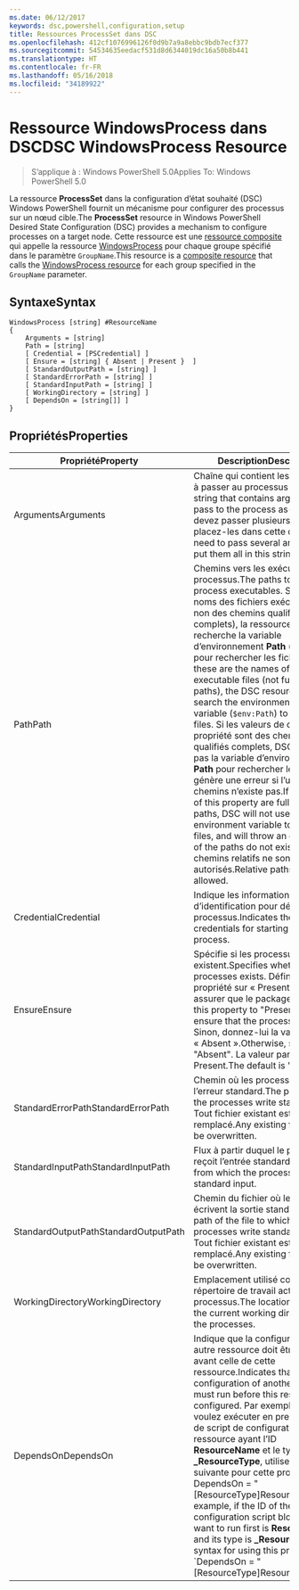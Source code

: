```yaml
---
ms.date: 06/12/2017
keywords: dsc,powershell,configuration,setup
title: Ressources ProcessSet dans DSC
ms.openlocfilehash: 412cf1076996126f0d9b7a9a8ebbc9bdb7ecf377
ms.sourcegitcommit: 54534635eedacf531d8d6344019dc16a50b8b441
ms.translationtype: HT
ms.contentlocale: fr-FR
ms.lasthandoff: 05/16/2018
ms.locfileid: "34189922"
---
```

# <a name="dsc-windowsprocess-resource"></a><span data-ttu-id="d9624-103">Ressource WindowsProcess dans DSC</span><span class="sxs-lookup"><span data-stu-id="d9624-103">DSC WindowsProcess Resource</span></span>

> <span data-ttu-id="d9624-104">S’applique à : Windows PowerShell 5.0</span><span class="sxs-lookup"><span data-stu-id="d9624-104">Applies To: Windows PowerShell 5.0</span></span>

<span data-ttu-id="d9624-105">La ressource **ProcessSet** dans la configuration d’état souhaité (DSC) Windows PowerShell fournit un mécanisme pour configurer des processus sur un nœud cible.</span><span class="sxs-lookup"><span data-stu-id="d9624-105">The **ProcessSet** resource in Windows PowerShell Desired State Configuration (DSC) provides a mechanism to configure processes on a target node.</span></span> <span data-ttu-id="d9624-106">Cette ressource est une [ressource composite](authoringResourceComposite.md) qui appelle la ressource [WindowsProcess](windowsProcessResource.md) pour chaque groupe spécifié dans le paramètre `GroupName`.</span><span class="sxs-lookup"><span data-stu-id="d9624-106">This resource is a [composite resource](authoringResourceComposite.md) that calls the [WindowsProcess resource](windowsProcessResource.md) for each group specified in the `GroupName` parameter.</span></span>

## <a name="syntax"></a><span data-ttu-id="d9624-107">Syntaxe</span><span class="sxs-lookup"><span data-stu-id="d9624-107">Syntax</span></span>

```
WindowsProcess [string] #ResourceName
{
    Arguments = [string]
    Path = [string]
    [ Credential = [PSCredential] ]
    [ Ensure = [string] { Absent | Present }  ]
    [ StandardOutputPath = [string] ]
    [ StandardErrorPath = [string] ]
    [ StandardInputPath = [string] ]
    [ WorkingDirectory = [string] ]
    [ DependsOn = [string[]] ]
}
```

## <a name="properties"></a><span data-ttu-id="d9624-108">Propriétés</span><span class="sxs-lookup"><span data-stu-id="d9624-108">Properties</span></span>
|  <span data-ttu-id="d9624-109">Propriété</span><span class="sxs-lookup"><span data-stu-id="d9624-109">Property</span></span>  |  <span data-ttu-id="d9624-110">Description</span><span class="sxs-lookup"><span data-stu-id="d9624-110">Description</span></span>   |
|---|---|
| <span data-ttu-id="d9624-111">Arguments</span><span class="sxs-lookup"><span data-stu-id="d9624-111">Arguments</span></span>| <span data-ttu-id="d9624-112">Chaîne qui contient les arguments à passer au processus en l’état.</span><span class="sxs-lookup"><span data-stu-id="d9624-112">A string that contains arguments to pass to the process as-is.</span></span> <span data-ttu-id="d9624-113">Si vous devez passer plusieurs arguments, placez-les dans cette chaîne.</span><span class="sxs-lookup"><span data-stu-id="d9624-113">If you need to pass several arguments, put them all in this string.</span></span>|
| <span data-ttu-id="d9624-114">Path</span><span class="sxs-lookup"><span data-stu-id="d9624-114">Path</span></span>| <span data-ttu-id="d9624-115">Chemins vers les exécutables du processus.</span><span class="sxs-lookup"><span data-stu-id="d9624-115">The paths to the process executables.</span></span> <span data-ttu-id="d9624-116">S’il s’agit des noms des fichiers exécutables (et non des chemins qualifiés complets), la ressource DSC recherche la variable d’environnement **Path** (`$env:Path`) pour rechercher les fichiers.</span><span class="sxs-lookup"><span data-stu-id="d9624-116">If these are the names of the executable files (not fully qualified paths), the DSC resource will search the environment **Path** variable (`$env:Path`) to find the files.</span></span> <span data-ttu-id="d9624-117">Si les valeurs de cette propriété sont des chemins qualifiés complets, DSC n’utilise pas la variable d’environnement **Path** pour rechercher les fichiers et génère une erreur si l’un des chemins n’existe pas.</span><span class="sxs-lookup"><span data-stu-id="d9624-117">If the values of this property are fully qualified paths, DSC will not use the **Path** environment variable to find the files, and will throw an error if any of the paths do not exist.</span></span> <span data-ttu-id="d9624-118">Les chemins relatifs ne sont pas autorisés.</span><span class="sxs-lookup"><span data-stu-id="d9624-118">Relative paths are not allowed.</span></span>|
| <span data-ttu-id="d9624-119">Credential</span><span class="sxs-lookup"><span data-stu-id="d9624-119">Credential</span></span>| <span data-ttu-id="d9624-120">Indique les informations d’identification pour démarrer le processus.</span><span class="sxs-lookup"><span data-stu-id="d9624-120">Indicates the credentials for starting the process.</span></span>|
| <span data-ttu-id="d9624-121">Ensure</span><span class="sxs-lookup"><span data-stu-id="d9624-121">Ensure</span></span>| <span data-ttu-id="d9624-122">Spécifie si les processus existent.</span><span class="sxs-lookup"><span data-stu-id="d9624-122">Specifies whether the processes exists.</span></span> <span data-ttu-id="d9624-123">Définissez cette propriété sur « Present » pour vous assurer que le package existe.</span><span class="sxs-lookup"><span data-stu-id="d9624-123">Set this property to "Present" to ensure that the process exists.</span></span> <span data-ttu-id="d9624-124">Sinon, donnez-lui la valeur « Absent ».</span><span class="sxs-lookup"><span data-stu-id="d9624-124">Otherwise, set it to "Absent".</span></span> <span data-ttu-id="d9624-125">La valeur par défaut est Present.</span><span class="sxs-lookup"><span data-stu-id="d9624-125">The default is "Present".</span></span>|
| <span data-ttu-id="d9624-126">StandardErrorPath</span><span class="sxs-lookup"><span data-stu-id="d9624-126">StandardErrorPath</span></span>| <span data-ttu-id="d9624-127">Chemin où les processus écrivent l’erreur standard.</span><span class="sxs-lookup"><span data-stu-id="d9624-127">The path to which the processes write standard error.</span></span> <span data-ttu-id="d9624-128">Tout fichier existant est remplacé.</span><span class="sxs-lookup"><span data-stu-id="d9624-128">Any existing file there will be overwritten.</span></span>|
| <span data-ttu-id="d9624-129">StandardInputPath</span><span class="sxs-lookup"><span data-stu-id="d9624-129">StandardInputPath</span></span>| <span data-ttu-id="d9624-130">Flux à partir duquel le processus reçoit l’entrée standard.</span><span class="sxs-lookup"><span data-stu-id="d9624-130">The stream from which the process receives standard input.</span></span>|
| <span data-ttu-id="d9624-131">StandardOutputPath</span><span class="sxs-lookup"><span data-stu-id="d9624-131">StandardOutputPath</span></span>| <span data-ttu-id="d9624-132">Chemin du fichier où les processus écrivent la sortie standard.</span><span class="sxs-lookup"><span data-stu-id="d9624-132">The path of the file to which the processes write standard output.</span></span> <span data-ttu-id="d9624-133">Tout fichier existant est remplacé.</span><span class="sxs-lookup"><span data-stu-id="d9624-133">Any existing file there will be overwritten.</span></span>|
| <span data-ttu-id="d9624-134">WorkingDirectory</span><span class="sxs-lookup"><span data-stu-id="d9624-134">WorkingDirectory</span></span>| <span data-ttu-id="d9624-135">Emplacement utilisé comme répertoire de travail actuel pour les processus.</span><span class="sxs-lookup"><span data-stu-id="d9624-135">The location used as the current working directory for the processes.</span></span>|
| <span data-ttu-id="d9624-136">DependsOn</span><span class="sxs-lookup"><span data-stu-id="d9624-136">DependsOn</span></span> | <span data-ttu-id="d9624-137">Indique que la configuration d’une autre ressource doit être effectuée avant celle de cette ressource.</span><span class="sxs-lookup"><span data-stu-id="d9624-137">Indicates that the configuration of another resource must run before this resource is configured.</span></span> <span data-ttu-id="d9624-138">Par exemple, si vous voulez exécuter en premier le bloc de script de configuration de ressource ayant l’ID **ResourceName** et le type **_ResourceType**, utilisez la syntaxe suivante pour cette propriété : DependsOn = "[ResourceType]ResourceName"</span><span class="sxs-lookup"><span data-stu-id="d9624-138">For example, if the ID of the resource configuration script block that you want to run first is **ResourceName** and its type is **_ResourceType**, the syntax for using this property is \`DependsOn = "[ResourceType]ResourceName"\`\` .</span></span>|